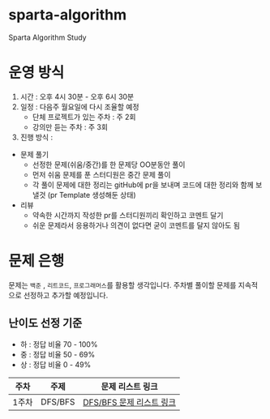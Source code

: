 # sparta-algorithm
Sparta Algorithm Study


# 운영 방식
1. 시간 : 오후 4시 30분 - 오후 6시 30분
2. 일정 : 다음주 월요일에 다시 조율할 예정
   - 단체 프로젝트가 있는 주차 : 주 2회
   - 강의만 듣는 주차 : 주 3회
3. 진행 방식 :
 - 문제 풀기
   - 선정한 문제(쉬움/중간)를 한 문제당 OO분동안 풀이
   - 먼저 쉬움 문제를 푼 스터디원은 중간 문제 풀이
   - 각 풀이 문제에 대한 정리는 gitHub에 pr을 보내며 코드에 대한 정리와 함께 보낼것 (pr Template 생성해둔 상태)
 - 리뷰
   - 약속한 시간까지 작성한 pr를 스터디원끼리 확인하고 코멘트 달기
   - 쉬운 문제라서 응용하거나 의견이 없다면 굳이 코멘트를 달지 않아도 됨
  
# 문제 은행
문제는 `백준` , `리트코드`, `프로그래머스`를 활용할 생각입니다.
주차별 풀이할 문제를 지속적으로 선정하고 추가할 예정입니다.

## 난이도 선정 기준
- 하 : 정답 비율 70 - 100%
- 중 : 정답 비율 50 - 69%
- 상 : 정답 비율 0 - 49%

| 주차 | 주제 | 문제 리스트 링크 | 
| :--: | :--: | :--: |
| 1주차 | DFS/BFS | [DFS/BFS 문제 리스트 링크]() |

